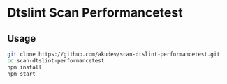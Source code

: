 # Dtslint Scan Performancetest

## Usage

```sh
git clone https://github.com/akudev/scan-dtslint-performancetest.git
cd scan-dtslint-performancetest
npm install
npm start
```
